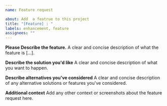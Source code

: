 ```yaml
---
name: Feature request

about: Add  a featrue to this project
title: "[Feature] : "
labels: enhancement, feature
assignees: ""
---
```


**Please Describe the feature.**
A clear and concise description of what the feature is [...].

**Describe the solution you'd like**
A clear and concise description of what you want to happen.

**Describe alternatives you've considered**
A clear and concise description of any alternative solutions or features you've considered.

**Additional context**
Add any other context or screenshots about the feature request here.
